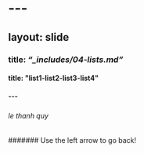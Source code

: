 # ---
## layout: slide
### title: *“_includes/04-lists.md”*
#### title: "list1-list2-list3-list4"
##### ---
###### le thanh quy
####### Use the left arrow to go back!
